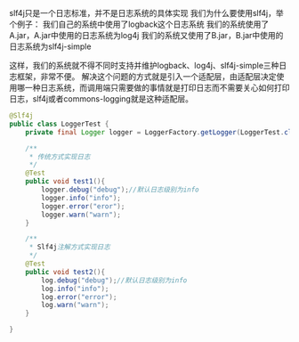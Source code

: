 slf4j只是一个日志标准，并不是日志系统的具体实现
我们为什么要使用slf4j，举个例子：
我们自己的系统中使用了logback这个日志系统
我们的系统使用了A.jar，A.jar中使用的日志系统为log4j
我们的系统又使用了B.jar，B.jar中使用的日志系统为slf4j-simple

这样，我们的系统就不得不同时支持并维护logback、log4j、slf4j-simple三种日志框架，非常不便。
解决这个问题的方式就是引入一个适配层，由适配层决定使用哪一种日志系统，而调用端只需要做的事情就是打印日志而不需要关心如何打印日志，slf4j或者commons-logging就是这种适配层。

```java
@Slf4j
public class LoggerTest {
    private final Logger logger = LoggerFactory.getLogger(LoggerTest.class);

    /**
     * 传统方式实现日志
     */
    @Test
    public void test1(){
        logger.debug("debug");//默认日志级别为info
        logger.info("info");
        logger.error("eror");
        logger.warn("warn");
    }

    /**
     * Slf4j注解方式实现日志
     */
    @Test
    public void test2(){
        log.debug("debug");//默认日志级别为info
        log.info("info");
        log.error("error");
        log.warn("warn");
    }

}
```
